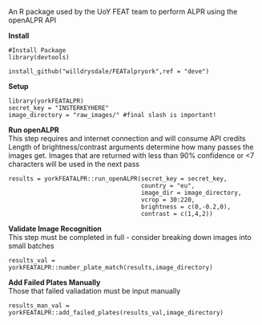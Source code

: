 An R package used by the UoY FEAT team to perform ALPR using the openALPR API

**Install**  

```
#Install Package
library(devtools)

install_github("willdrysdale/FEATalpryork",ref = "deve")
```


**Setup**  

```
library(yorkFEATALPR)
secret_key = "INSTERKEYHERE"
image_directory = "raw_images/" #final slash is important!
```

**Run openALPR**  
This step requires and internet connection and will consume API credits
Length of brightness/contrast arguments determine how many passes the images get.
Images that are returned with less than 90% confidence or <7 characters will be used in the next pass

```
results = yorkFEATALPR::run_openALPR(secret_key = secret_key,
                                     country = "eu",
                                     image_dir = image_directory,
                                     vcrop = 30:220,
                                     brightness = c(0,-0.2,0),
                                     contrast = c(1,4,2))
```

**Validate Image Recognition**  
This step must be completed in full - consider breaking down images into small batches

```
results_val = yorkFEATALPR::number_plate_match(results,image_directory)
```

**Add Failed Plates Manually**  
Those that failed valiadation must be input manually

```
results_man_val = yorkFEATALPR::add_failed_plates(results_val,image_directory)
```

